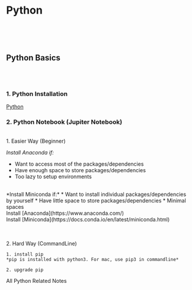 # Python


<br /><br /><br />
## Python Basics
<br /><br />
### 1. Python Installation

[Python](https://www.python.org/downloads/)
<br />
### 2. Python Notebook (Jupiter Notebook)
<br />
1. Easier Way (Beginner)

*Install Anaconda if:*
* Want to access most of the packages/dependencies
* Have enough space to store packages/dependencies
* Too lazy to setup environments
<br />
*Install Miniconda if:*
* Want to install individual packages/dependencies by yourself
* Have little space to store packages/dependencies
* Minimal spaces
<br />
Install [Anaconda](https://www.anaconda.com/)<br />
Install [Miniconda](https://docs.conda.io/en/latest/miniconda.html)

<br /><br />
2. Hard Way (CommandLine)

	1. install pip
	*pip is installed with python3. For mac, use pip3 in commandline*
	
	2. upgrade pip
	

All Python Related Notes



